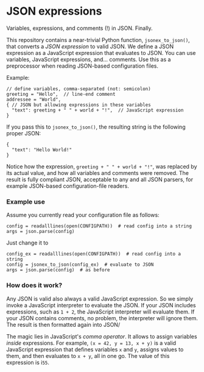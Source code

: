 # JSON expressions

Variables, expressions, and comments (!) in JSON. Finally.

This repository contains a near-trivial Python function, `jsonex_to_json()`,
that converts a _JSON expression_ to valid JSON. We define a JSON expression
as a JavaScript expression that evaluates to JSON. You can use variables,
JavaScript expressions, and... comments. Use this as a preprocessor
when reading JSON-based configuration files.

Example:
```
// define variables, comma-separated (not: semicolon)
greeting = "Hello",  // line-end comment
addressee = "World",
{ // JSON but allowing expressions in these variables
  "text": greeting + " " + world + "!",  // JavaScript expression
}
```
If you pass this to `jsonex_to_json()`, the resulting string is the following
proper JSON:
```
{
  "text": "Hello World!"
}
```
Notice how the expression, `greeting + " " + world + "!"`, was replaced by
its actual value, and how all variables and comments were removed. The result
is fully compliant JSON, acceptable to any and all JSON parsers, for example
JSON-based configuration-file readers.

### Example use

Assume you currently read your configuration file as follows:
```
config = readalllines(open(CONFIGPATH))  # read config into a string
args = json.parse(config)
```
Just change it to
```
config_ex = readalllines(open(CONFIGPATH))  # read config into a string
config = jsonex_to_json(config_ex)  # evaluate to JSON
args = json.parse(config)  # as before
```

### How does it work?

Any JSON is valid also always a valid JavaScript expression. So we simply invoke
a JavaScript interpreter to evaluate the JSON. If your JSON includes expressions,
such as `1 + 2`, the JavaScript interpreter will evaluate them. If your JSON
contains comments, no problem, the interpreter will ignore them. The result
is then formatted again into JSON/

The magic lies in JavaScript's _comma operator_. It allows to assign variables
_inside_ expressions.
For example, `(x = 42, y = 13, x + y)` is a valid JavaScript expression that
defines variables `x` and `y`, assigns values to them, and then evaluates to
`x + y`, all in one go. The value of this expression is i`55`.
